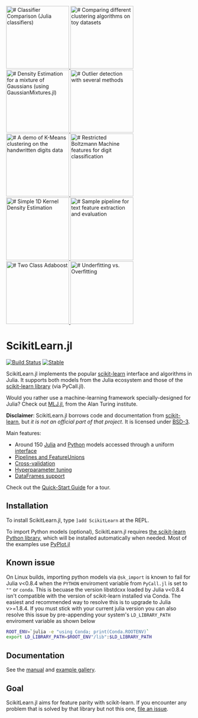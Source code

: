  <a href="./examples/Classifier_Comparison_Julia.ipynb"><img src="./docs/example_images/Classifier_Comparison_Julia.png" alt="# Classifier Comparison (Julia classifiers)" width="170"> </a>  <a href="./examples/Clustering_Comparison.ipynb"><img src="./docs/example_images/Clustering_Comparison.png" alt="# Comparing different clustering algorithms on toy datasets" width="170"> </a>  <a href="./examples/Density_Estimation_Julia.ipynb"><img src="./docs/example_images/Density_Estimation_Julia.png" alt="# Density Estimation for a mixture of Gaussians (using GaussianMixtures.jl)" width="170"> </a>  <a href="./examples/Outlier_Detection.ipynb"><img src="./docs/example_images/Outlier_Detection.png" alt="# Outlier detection with several methods" width="170"> </a>  <a href="./examples/Plot_Kmeans_Digits.ipynb"><img src="./docs/example_images/Plot_Kmeans_Digits.png" alt="# A demo of K-Means clustering on the handwritten digits data" width="170"> </a>  <a href="./examples/RBM.ipynb"><img src="./docs/example_images/RBM.png" alt="# Restricted Boltzmann Machine features for digit classification" width="170"> </a>  <a href="./examples/Simple_1D_Kernel_Density.ipynb"><img src="./docs/example_images/Simple_1D_Kernel_Density.png" alt="# Simple 1D Kernel Density Estimation" width="170"> </a>  <a href="./examples/Text_Feature_Extraction.ipynb"><img src="./docs/example_images/Text_image.png" alt="# Sample pipeline for text feature extraction and evaluation" width="170"> </a>  <a href="./examples/Two_Class_Adaboost.ipynb"><img src="./docs/example_images/Two_Class_Adaboost.png" alt="# Two Class Adaboost" width="170"> </a>  <a href="./examples/Underfitting_vs_Overfitting.ipynb"><img src="./docs/example_images/Underfitting_vs_Overfitting.png" alt="# Underfitting vs. Overfitting" width="170"> </a>

# ScikitLearn.jl
[![Build Status](https://github.com/cstjean/ScikitLearn.jl/workflows/CI/badge.svg)](https://github.com/cstjean/ScikitLearn.jl/actions)
[![Stable](https://img.shields.io/badge/docs-stable-blue.svg)](https://cstjean.github.io/ScikitLearn.jl/dev/)


ScikitLearn.jl implements the popular
[scikit-learn](http://scikit-learn.org/stable/) interface and algorithms in
Julia. It supports both models from the Julia ecosystem and those of the
[scikit-learn library](http://scikit-learn.org/stable/modules/classes.html)
(via PyCall.jl).

Would you rather use a machine-learning framework specially-designed for Julia? Check out [MLJ.jl](https://github.com/alan-turing-institute/MLJ.jl), from the Alan Turing institute.

**Disclaimer**: ScikitLearn.jl borrows code and documentation from
[scikit-learn](http://scikit-learn.org/stable/), but *it is not an official part
of that project*. It is licensed under [BSD-3](LICENSE).

Main features:

- Around 150 [Julia](https://cstjean.github.io/ScikitLearn.jl/dev/man/models/#Julia-models-1) and [Python](https://cstjean.github.io/ScikitLearn.jl/dev/man/models/#Python-models-1) models accessed through a uniform [interface](https://cstjean.github.io/ScikitLearn.jl/dev/man/api/)
- [Pipelines and FeatureUnions](https://cstjean.github.io/ScikitLearn.jl/dev/man/pipelines/)
- [Cross-validation](https://cstjean.github.io/ScikitLearn.jl/dev/man/cross_validation/)
- [Hyperparameter tuning](https://cstjean.github.io/ScikitLearn.jl/dev/man/model_selection/)
- [DataFrames support](https://cstjean.github.io/ScikitLearn.jl/dev/man/dataframes/)

Check out the [Quick-Start
Guide](https://cstjean.github.io/ScikitLearn.jl/dev/man/quickstart/) for a
tour.

## Installation

To install ScikitLearn.jl, type `]add ScikitLearn` at the REPL.

To import Python models (optional), ScikitLearn.jl requires [the scikit-learn Python library](https://cstjean.github.io/ScikitLearn.jl/dev/man/models/#Installation-and-importing-Python-models-1), which will be installed automatically when needed. Most of the examples use [PyPlot.jl](https://github.com/stevengj/PyPlot.jl)

## Known issue

On Linux builds, importing python models via `@sk_import` is known to fail for Julia v<0.8.4 when the `PYTHON` enviroment variable from `PyCall.jl` is set to `""` or `conda`. This is becuase the version libstdcxx loaded by Julia v<0.8.4 isn't compatible with the version of scikit-learn installed via Conda.
The easiest and recommended way to resolve this is to upgrade to Julia v>=1.8.4. If you must stick with your current julia version you can also resolve this issue by pre-appending your system's `LD_LIBRARY_PATH` enviroment variable as shown below
```bash
ROOT_ENV=`julia -e "using Conda; print(Conda.ROOTENV)`
export LD_LIBRARY_PATH=$ROOT_ENV"/lib":$LD_LIBRARY_PATH
```
## Documentation

See the [manual](https://cstjean.github.io/ScikitLearn.jl/dev/) and
[example gallery](docs/src/man/examples.md).

## Goal

ScikitLearn.jl aims for feature parity with scikit-learn. If you
encounter any problem that is solved by that library but not this one, [file an
issue](https://github.com/cstjean/ScikitLearn.jl/issues).
